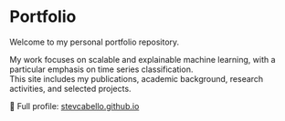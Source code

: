 # Portfolio

Welcome to my personal portfolio repository.

My work focuses on scalable and explainable machine learning, with a particular emphasis on time series classification.  
This site includes my publications, academic background, research activities, and selected projects.

🔗 Full profile: [stevcabello.github.io](https://stevcabello.github.io/)

